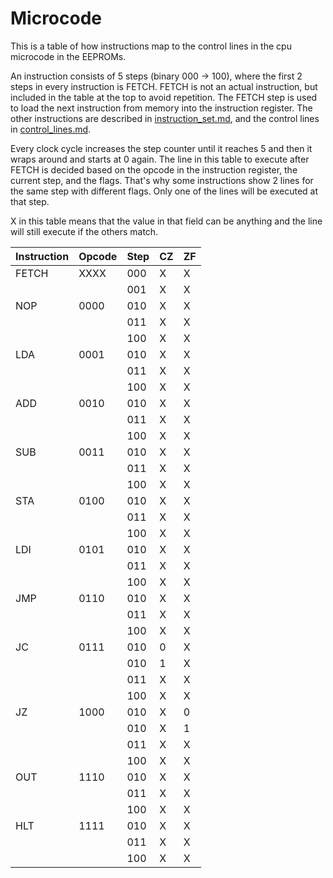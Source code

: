 # Microcode

This is a table of how instructions map to the control lines in the cpu microcode in the EEPROMs.

An instruction consists of 5 steps (binary 000 -> 100), where the first 2 steps in every instruction is FETCH. FETCH is not an actual instruction, but included in the table at the top to avoid repetition. The FETCH step is used to load the next instruction from memory into the instruction register. The other instructions are described in [instruction_set.md](instruction_set.md), and the control lines in [control_lines.md](control_lines.md). 

Every clock cycle increases the step counter until it reaches 5 and then it wraps around and starts at 0 again. The line in this table to execute after FETCH is decided based on the opcode in the instruction register, the current step, and the flags. That's why some instructions show 2 lines for the same step with different flags. Only one of the lines will be executed at that step.

X in this table means that the value in that field can be anything and the line will still execute if the others match.

|Instruction|Opcode|Step|CZ|ZF|
|-----------|------|----|---|---|
|FETCH|XXXX|000|X|X|
|     |    |001|X|X|
|NOP  |0000|010|X|X|
|     |    |011|X|X|
|     |    |100|X|X|
|LDA  |0001|010|X|X|
|     |    |011|X|X|
|     |    |100|X|X|
|ADD  |0010|010|X|X|
|     |    |011|X|X|
|     |    |100|X|X|
|SUB  |0011|010|X|X|
|     |    |011|X|X|
|     |    |100|X|X|
|STA  |0100|010|X|X|
|     |    |011|X|X|
|     |    |100|X|X|
|LDI  |0101|010|X|X|
|     |    |011|X|X|
|     |    |100|X|X|
|JMP  |0110|010|X|X|
|     |    |011|X|X|
|     |    |100|X|X|
|JC   |0111|010|0|X|
|     |    |010|1|X|
|     |    |011|X|X|
|     |    |100|X|X|
|JZ   |1000|010|X|0|
|     |    |010|X|1|
|     |    |011|X|X|
|     |    |100|X|X|
|OUT  |1110|010|X|X|
|     |    |011|X|X|
|     |    |100|X|X|
|HLT  |1111|010|X|X|
|     |    |011|X|X|
|     |    |100|X|X|
